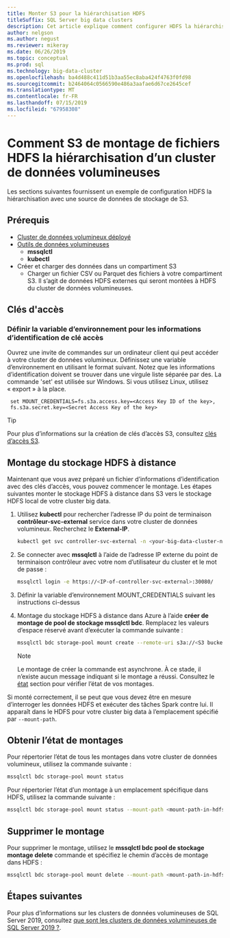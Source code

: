 ```yaml
---
title: Monter S3 pour la hiérarchisation HDFS
titleSuffix: SQL Server big data clusters
description: Cet article explique comment configurer HDFS la hiérarchisation pour monter un système de fichiers externe S3 dans HDFS sur un cluster de données volumineuses de SQL Server 2019 (version préliminaire).
author: nelgson
ms.author: negust
ms.reviewer: mikeray
ms.date: 06/26/2019
ms.topic: conceptual
ms.prod: sql
ms.technology: big-data-cluster
ms.openlocfilehash: ba4d488c411d51b3aa55ec8aba424f4763f0fd98
ms.sourcegitcommit: b2464064c0566590e486a3aafae6d67ce2645cef
ms.translationtype: MT
ms.contentlocale: fr-FR
ms.lasthandoff: 07/15/2019
ms.locfileid: "67958308"
---
```

# <a name="how-to-mount-s3-for-hdfs-tiering-in-a-big-data-cluster"></a>Comment S3 de montage de fichiers HDFS la hiérarchisation d’un cluster de données volumineuses

Les sections suivantes fournissent un exemple de configuration HDFS la hiérarchisation avec une source de données de stockage de S3.

## <a name="prerequisites"></a>Prérequis

- [Cluster de données volumineux déployé](deployment-guidance.md)
- [Outils de données volumineuses](deploy-big-data-tools.md)
  - **mssqlctl**
  - **kubectl**
- Créer et charger des données dans un compartiment S3 
  - Charger un fichier CSV ou Parquet des fichiers à votre compartiment S3. Il s’agit de données HDFS externes qui seront montées à HDFS du cluster de données volumineuses.

## <a name="access-keys"></a>Clés d'accès

### <a name="set-environment-variable-for-access-key-credentials"></a>Définir la variable d’environnement pour les informations d’identification de clé accès

Ouvrez une invite de commandes sur un ordinateur client qui peut accéder à votre cluster de données volumineux. Définissez une variable d’environnement en utilisant le format suivant. Notez que les informations d’identification doivent se trouver dans une virgule liste séparée par des. La commande 'set' est utilisée sur Windows. Si vous utilisez Linux, utilisez « export » à la place.

   ```text
    set MOUNT_CREDENTIALS=fs.s3a.access.key=<Access Key ID of the key>,
    fs.s3a.secret.key=<Secret Access Key of the key>
   ```

   > [!TIP]
   > Pour plus d’informations sur la création de clés d’accès S3, consultez [clés d’accès S3](https://docs.aws.amazon.com/general/latest/gr/aws-sec-cred-types.html#access-keys-and-secret-access-keys).

## <a id="mount"></a> Montage du stockage HDFS à distance

Maintenant que vous avez préparé un fichier d’informations d’identification avec des clés d’accès, vous pouvez commencer le montage. Les étapes suivantes monter le stockage HDFS à distance dans S3 vers le stockage HDFS local de votre cluster big data.

1. Utilisez **kubectl** pour rechercher l’adresse IP du point de terminaison **contrôleur-svc-external** service dans votre cluster de données volumineux. Recherchez le **External-IP**.

   ```bash
   kubectl get svc controller-svc-external -n <your-big-data-cluster-name>
   ```

1. Se connecter avec **mssqlctl** à l’aide de l’adresse IP externe du point de terminaison contrôleur avec votre nom d’utilisateur du cluster et le mot de passe :

   ```bash
   mssqlctl login -e https://<IP-of-controller-svc-external>:30080/
   ```
   
1. Définir la variable d’environnement MOUNT_CREDENTIALS suivant les instructions ci-dessus

1. Montage du stockage HDFS à distance dans Azure à l’aide **créer de montage de pool de stockage mssqlctl bdc**. Remplacez les valeurs d’espace réservé avant d’exécuter la commande suivante :

   ```bash
   mssqlctl bdc storage-pool mount create --remote-uri s3a://<S3 bucket name> --mount-path /mounts/<mount-name>
   ```

   > [!NOTE]
   > Le montage de créer la commande est asynchrone. À ce stade, il n’existe aucun message indiquant si le montage a réussi. Consultez le [état](#status) section pour vérifier l’état de vos montages.

Si monté correctement, il se peut que vous devez être en mesure d’interroger les données HDFS et exécuter des tâches Spark contre lui. Il apparaît dans le HDFS pour votre cluster big data à l’emplacement spécifié par `--mount-path`.

## <a id="status"></a> Obtenir l’état de montages

Pour répertorier l’état de tous les montages dans votre cluster de données volumineux, utilisez la commande suivante :

```bash
mssqlctl bdc storage-pool mount status
```

Pour répertorier l’état d’un montage à un emplacement spécifique dans HDFS, utilisez la commande suivante :

```bash
mssqlctl bdc storage-pool mount status --mount-path <mount-path-in-hdfs>
```

## <a id="delete"></a> Supprimer le montage

Pour supprimer le montage, utilisez le **mssqlctl bdc pool de stockage montage delete** commande et spécifiez le chemin d’accès de montage dans HDFS :

```bash
mssqlctl bdc storage-pool mount delete --mount-path <mount-path-in-hdfs>
```

## <a name="next-steps"></a>Étapes suivantes

Pour plus d’informations sur les clusters de données volumineuses de SQL Server 2019, consultez [que sont les clusters de données volumineuses de SQL Server 2019 ?](big-data-cluster-overview.md).
